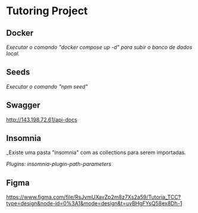 # Tutoring Project

## Docker 

_Executar o comando "docker compose up -d" para subir o banco de dados local._

## Seeds 

_Executar o comando "npm seed"_

## Swagger
http://143.198.72.61/api-docs

## Insomnia
_Existe uma pasta "insomnia" com as collections para serem importadas.

_Plugins: insomnia-plugin-path-parameters_  

## Figma
https://www.figma.com/file/RsJvmUXavZp2m8z7Xs2a59/Tutoria_TCC?type=design&node-id=0%3A1&mode=design&t=uvBHgFYsQ58ex8Dh-1




